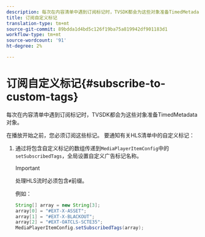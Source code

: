 ```yaml
---
description: 每次在内容清单中遇到订阅标记时，TVSDK都会为这些对象准备TimedMetadata对象。
title: 订阅自定义标记
translation-type: tm+mt
source-git-commit: 89bdda1d4bd5c126f19ba75a819942df901183d1
workflow-type: tm+mt
source-wordcount: '91'
ht-degree: 2%

---
```



# 订阅自定义标记{#subscribe-to-custom-tags}

每次在内容清单中遇到订阅标记时，TVSDK都会为这些对象准备TimedMetadata对象。

在播放开始之前，您必须订阅这些标记。 要通知有关HLS清单中的自定义标记：

1. 通过将包含自定义标记的数组传递到`MediaPlayerItemConfig`中的`setSubscribedTags`，全局设置自定义广告标记名称。

   >[!IMPORTANT]
   >
   >处理HLS流时必须包含`#`前缀。

   例如：

   ```java
   String[] array = new String[3]; 
   array[0] = "#EXT-X-ASSET"; 
   array[1] = "#EXT-X-BLACKOUT"; 
   array[2] = "#EXT-OATCLS-SCTE35"; 
   MediaPlayerItemConfig.setSubscribedTags(array);
   ```
